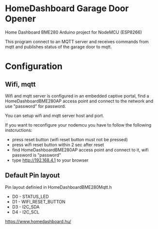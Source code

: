 # HomeDashboard Garage Door Opener

Home Dashboard BME280 Arduino project for NodeMCU (ESP8266)

This program connect to an MQTT server and receives commands from mqtt and publishes status of the garage door to mqtt.

# Configuration

## Wifi, mqtt

Wifi and mqtt server is configured in an embedded captive portal, find a HomeDashboardBME280AP access point and connect to the network and use "password" for password.

You can setup wifi and mqtt server host and port.

If you want to reconfigure your nodemcu you have to follow the following instcructions:
- press reset button (wifi reset button must not be pressed)
- press wifi reset button within 2 sec after reset
- find HomeDashboardBME280AP access point and connect to it, wifi password is "password" 
- type http://192.168.4.1 to your browser

## Default Pin layout

Pin layout definied in HomeDashboardBME280Mqtt.h 

* D0 - STATUS_LED 
* D1 - WIFI_RESET_BUTTON
* D3 - I2C_SDA
* D4 - I2C_SCL

https://www.homedashboard.hu/
